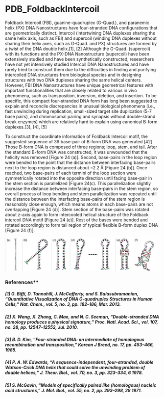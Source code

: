 # PDB_FoldbackIntercoil

Foldback Intercoil (FBI), guanine-quadruplex (G-Quad.), and paranemic helix (PX) DNA Nanostructures have four-stranded DNA configurations that are geometrically distinct. Intercoil (intertwining DNA duplexes sharing the same helix axis, such as FBI) and supercoil (winding DNA duplexes without sharing their helix axes, such as G-Quad. and PX) structures are formed by a twist of the DNA double helix.[1], [2] Although the G-Quad. (supercoil) with its functions and the PX-DNA Nanostructure (supercoil) have been extensively studied and have been synthetically constructed, researchers have not yet intensively studied Intercoil DNA Nanostructures and have rarely tried to construct them due to the difficulties in finding and purifying intercoiled DNA structures from biological species and in designing structures with two DNA duplexes sharing the same helical centers. However, FBI DNA Nanostructures have unique geometrical features with important functionalities that are closely related to various in vivo phenomena, such as transposition, inversion, deletion, and insertion. To be specific, this compact four-stranded DNA form has long been suggested to explain and reconcile discrepancies in unusual biological phenomena (i.e., fast unwinding during replication, small-sized target site duplication (5-7 base pairs), and chromosomal pairing and synapsis without double-strand break enzymes) which are relatively hard to explain using canonical B-form duplexes.[3], [4], [5]


To construct the coordinate information of Foldback Intercoil motif, the suggested sequence of 39 base-pair of B-form DNA was generated [42]. Those B-form DNA is composed of three regions; loop, stem, and tail. After the standard B-form DNA was constructed, it was unwounded that the helicity was removed [Figure 24 (a)]. Second, base-pairs in the loop region were bended to the point that the distance between interfacing base-pairs next to the loop region is distanced about ~2.2 Å [Figure 24 (b)]. Once reached, two base-pairs of each termini of the loop section were symmetrically rotated into the opposite direction until facing base-pair in the stem section is parallelized [Figure 24(c). This parallelization slightly increase the distance between interfacing base-pairs in the stem region, so overall process of loop bending and stem parallelization was repeated until the distance between the interfacing base-pairs of the stem region is reasonably close enough, which means atoms in each base-pairs are not overlapping [Figure 24 (d)]. Stem section of the base-pairs was rotated about z-axis again to form intercooled helical structure of the Foldback intercoil DNA motif [Figure 24 (e)]. Rest of the bases were bended and rotated accordingly to form tail region of typical flexible B-form duplex DNA [Figure 24 (f)].


![alt text](fbi-process.png?raw=true "Reconstruction process of FoldbackIntercoil DNA Motif.")

### References**
##### _[1]	G. Biffi, D. Tannahill, J. McCafferty, and S. Balasubramanian, “Quantitative Visualization of DNA G-quadruplex Structures in Human Cells,” Nat. Chem., vol. 5, no. 3, pp. 182–186, Mar. 2013._
##### _[2]	X. Wang, X. Zhang, C. Mao, and N. C. Seeman, “Double-stranded DNA homology produces a physical signature,” Proc. Natl. Acad. Sci., vol. 107, no. 28, pp. 12547–12552, Jul. 2010._
##### _[3]	B. D. Kim, “Four-stranded DNA: an intermediate of homologous recombination and transposition,” Korean J Breed, no. 17, pp. 453–466, 1985._
##### _[4]	P. A. W. Edwards, “A sequence-independent, four-stranded, double Watson-Crick DNA helix that could solve the unwinding problem of double helices,” J. Theor. Biol., vol. 70, no. 3, pp. 323–334, 6 1978._
##### _[5]	S. McGavin, “Models of specifically paired like (homologous) nucleic acid structures,” J. Mol. Biol., vol. 55, no. 2, pp. 293–298, 28 1971._


